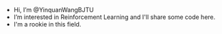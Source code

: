 -  Hi, I’m @YinquanWangBJTU
-  I’m interested in Reinforcement Learning and I'll share some code here.
-  I'm a rookie in this field. 

<!---
YinquanWangBJTU/YinquanWangBJTU is a ✨ special ✨ repository because its `README.md` (this file) appears on your GitHub profile.
You can click the Preview link to take a look at your changes.
--->

